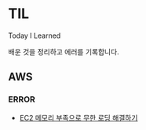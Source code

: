 # TIL
Today I Learned

배운 것을 정리하고 에러를 기록합니다.


## AWS
### ERROR
* [EC2 메모리 부족으로 무한 로딩 해결하기](https://github.com/5jisoo/TIL/blob/main/AWS/ERROR-EC2_%EB%A9%94%EB%AA%A8%EB%A6%AC_%EB%B6%80%EC%A1%B1%EC%9C%BC%EB%A1%9C_%EB%AC%B4%ED%95%9C_%EB%A1%9C%EB%94%A9.md)
